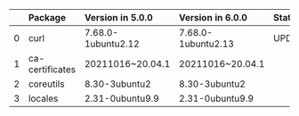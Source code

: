 <!-- markdown-link-check-disable -->

|    | Package         | Version in 5.0.0   | Version in 6.0.0   | Status   |
|---:|:----------------|:-------------------|:-------------------|:---------|
|  0 | curl            | 7.68.0-1ubuntu2.12 | 7.68.0-1ubuntu2.13 | UPDATED  |
|  1 | ca-certificates | 20211016~20.04.1   | 20211016~20.04.1   |          |
|  2 | coreutils       | 8.30-3ubuntu2      | 8.30-3ubuntu2      |          |
|  3 | locales         | 2.31-0ubuntu9.9    | 2.31-0ubuntu9.9    |          |